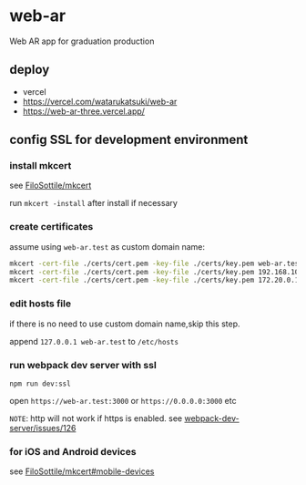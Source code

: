 # web-ar

Web AR app for graduation production

## deploy
- vercel
- https://vercel.com/watarukatsuki/web-ar
- https://web-ar-three.vercel.app/

## config SSL for development environment

### install mkcert

see [FiloSottile/mkcert](https://github.com/FiloSottile/mkcert)

run `mkcert -install` after install if necessary

### create certificates

assume using `web-ar.test` as custom domain name:

```sh
mkcert -cert-file ./certs/cert.pem -key-file ./certs/key.pem web-ar.test localhost 127.0.0.1 0.0.0.0 ::
mkcert -cert-file ./certs/cert.pem -key-file ./certs/key.pem 192.168.10.5
mkcert -cert-file ./certs/cert.pem -key-file ./certs/key.pem 172.20.0.163
```
### edit hosts file

if there is no need to use custom domain name,skip this step.

append `127.0.0.1 web-ar.test` to `/etc/hosts`

### run webpack dev server with ssl

```
npm run dev:ssl
```

open `https://web-ar.test:3000` or `https://0.0.0.0:3000` etc

`NOTE`: http will not work if https is enabled. see [webpack-dev-server/issues/126](https://github.com/webpack/webpack-dev-server/issues/126)

### for iOS and Android devices

see [FiloSottile/mkcert#mobile-devices](https://github.com/FiloSottile/mkcert#mobile-devices)

